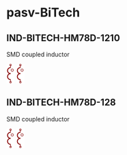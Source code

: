 # pasv-BiTech

## IND-BITECH-HM78D-1210
SMD coupled inductor

![IND-BITECH-HM78D-1210__1__1](/images/pasv-BiTech__IND-BITECH-HM78D-1210__1__1.png?raw=true) 
![IND-BITECH-HM78D-1210__2__1](/images/pasv-BiTech__IND-BITECH-HM78D-1210__2__1.png?raw=true) 

## IND-BITECH-HM78D-128
SMD coupled inductor

![IND-BITECH-HM78D-128__1__1](/images/pasv-BiTech__IND-BITECH-HM78D-128__1__1.png?raw=true) 
![IND-BITECH-HM78D-128__2__1](/images/pasv-BiTech__IND-BITECH-HM78D-128__2__1.png?raw=true) 

